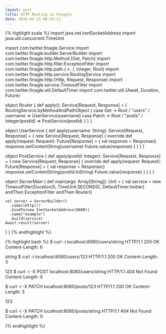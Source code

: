 ```yaml
---
layout: post
title: HTTP Routing in Finagle
date: 2016-04-23 04:53:11
---
```


{% highlight scala %}
import java.net.InetSocketAddress
import java.util.concurrent.TimeUnit

import com.twitter.finagle.Service
import com.twitter.finagle.builder.ServerBuilder
import com.twitter.finagle.http.Method.{Get, Patch}
import com.twitter.finagle.http.filter.ExceptionFilter
import com.twitter.finagle.http.path.{->, /, Integer, Root}
import com.twitter.finagle.http.service.RoutingService
import com.twitter.finagle.http.{Http, Request, Response}
import com.twitter.finagle.service.TimeoutFilter
import com.twitter.finagle.util.DefaultTimer
import com.twitter.util.{Await, Duration, Future}


object Router {
  def apply(): Service[Request, Response] = {
    RoutingService.byMethodAndPathObject {
      case Get -> Root / "users" / username => UserService(username)
      case Patch -> Root / "posts" / Integer(postId) => PostService(postId)
    }
  }
}

object UserService {
  def apply(username: String): Service[Request, Response] = {
    new Service[Request, Response] {
      override def apply(request: Request): Future[Response] = {
        val response = Response()
        response.setContentString(username)
        Future.value(response)
      }
    }
  }
}

object PostService {
  def apply(postId: Integer): Service[Request, Response] = {
    new Service[Request, Response] {
      override def apply(request: Request): Future[Response] = {
        val response = Response()
        response.setContentString(postId.toString)
        Future.value(response)
      }
    }
  }
}

object ServerMain {
  def main(args: Array[String]): Unit = {
    val service = new TimeoutFilter(Duration(5, TimeUnit.SECONDS), DefaultTimer.twitter) andThen
      ExceptionFilter andThen
      Router()

    val server = ServerBuilder()
      .codec(Http())
      .bindTo(new InetSocketAddress(8080))
      .name("example")
      .build(service)
    Await.result(server)
  }
}
{% endhighlight %}

{% highlight bash %}
$ curl -i localhost:8080/users/string
HTTP/1.1 200 OK
Content-Length: 6

string
$ curl -i localhost:8080/users/123
HTTP/1.1 200 OK
Content-Length: 3

123
$ curl -i -X POST localhost:8080/users/string
HTTP/1.1 404 Not Found
Content-Length: 0

$ curl -i -X PATCH localhost:8080/posts/123
HTTP/1.1 200 OK
Content-Length: 3

123

$ curl -i -X PATCH localhost:8080/posts/string
HTTP/1.1 404 Not Found
Content-Length: 0

{% endhighlight %}
